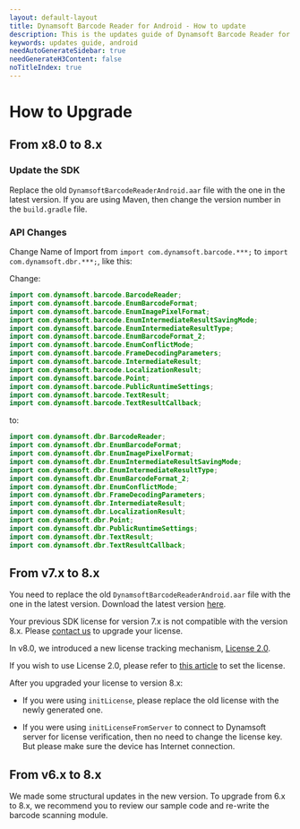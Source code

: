 ```yaml
---
layout: default-layout
title: Dynamsoft Barcode Reader for Android - How to update
description: This is the updates guide of Dynamsoft Barcode Reader for Android SDK.
keywords: updates guide, android
needAutoGenerateSidebar: true
needGenerateH3Content: false
noTitleIndex: true
---
```


# How to Upgrade

## From x8.0 to 8.x

### Update the SDK

Replace the old `DynamsoftBarcodeReaderAndroid.aar` file with the one in the latest version. If you are using Maven, then change the version number in the `build.gradle` file.

### API Changes

Change Name of Import from `import com.dynamsoft.barcode.***;` to `import com.dynamsoft.dbr.***;`, like this:

Change:

```java
import com.dynamsoft.barcode.BarcodeReader;
import com.dynamsoft.barcode.EnumBarcodeFormat;
import com.dynamsoft.barcode.EnumImagePixelFormat;
import com.dynamsoft.barcode.EnumIntermediateResultSavingMode;
import com.dynamsoft.barcode.EnumIntermediateResultType;
import com.dynamsoft.barcode.EnumBarcodeFormat_2;
import com.dynamsoft.barcode.EnumConflictMode;
import com.dynamsoft.barcode.FrameDecodingParameters;
import com.dynamsoft.barcode.IntermediateResult;
import com.dynamsoft.barcode.LocalizationResult;
import com.dynamsoft.barcode.Point;
import com.dynamsoft.barcode.PublicRuntimeSettings;
import com.dynamsoft.barcode.TextResult;
import com.dynamsoft.barcode.TextResultCallback;
```

to:

```java
import com.dynamsoft.dbr.BarcodeReader;
import com.dynamsoft.dbr.EnumBarcodeFormat;
import com.dynamsoft.dbr.EnumImagePixelFormat;
import com.dynamsoft.dbr.EnumIntermediateResultSavingMode;
import com.dynamsoft.dbr.EnumIntermediateResultType;
import com.dynamsoft.dbr.EnumBarcodeFormat_2;
import com.dynamsoft.dbr.EnumConflictMode;
import com.dynamsoft.dbr.FrameDecodingParameters;
import com.dynamsoft.dbr.IntermediateResult;
import com.dynamsoft.dbr.LocalizationResult;
import com.dynamsoft.dbr.Point;
import com.dynamsoft.dbr.PublicRuntimeSettings;
import com.dynamsoft.dbr.TextResult;
import com.dynamsoft.dbr.TextResultCallback;
```

## From v7.x to 8.x

You need to replace the old `DynamsoftBarcodeReaderAndroid.aar` file with the one in the latest version. Download the latest version [here](https://www.dynamsoft.com/Downloads/Dynamic-Barcode-Reader-Download.aspx).

Your previous SDK license for version 7.x is not compatible with the version 8.x. Please [contact us](https://www.dynamsoft.com/Company/Contact.aspx) to upgrade your license.

In v8.0, we introduced a new license tracking mechanism, <a href="https://www.dynamsoft.com/license-tracking/docs/about/index.html" target="_blank">License 2.0</a>.

If you wish to use License 2.0, please refer to [this article](../../license-activation/set-full-license.md) to set the license.

After you upgraded your license to version 8.x:

- If you were using `initLicense`, please replace the old license with the newly generated one.

- If you were using `initLicenseFromServer` to connect to Dynamsoft server for license verification, then no need to change the license key. But please make sure the device has Internet connection.

## From v6.x to 8.x

We made some structural updates in the new version. To upgrade from 6.x to 8.x, we recommend you to review our sample code and re-write the barcode scanning module.
